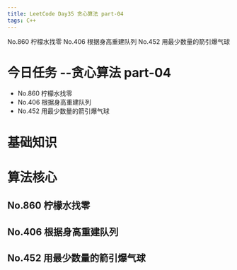 ```yaml
---
title: LeetCode Day35 贪心算法 part-04
tags: C++
---
```

No.860 柠檬水找零
No.406 根据身高重建队列
No.452 用最少数量的箭引爆气球
<!--more-->

# 今日任务 --贪心算法 part-04
- No.860 柠檬水找零
- No.406 根据身高重建队列
- No.452 用最少数量的箭引爆气球

# 基础知识

# 算法核心
## No.860 柠檬水找零
## No.406 根据身高重建队列
## No.452 用最少数量的箭引爆气球